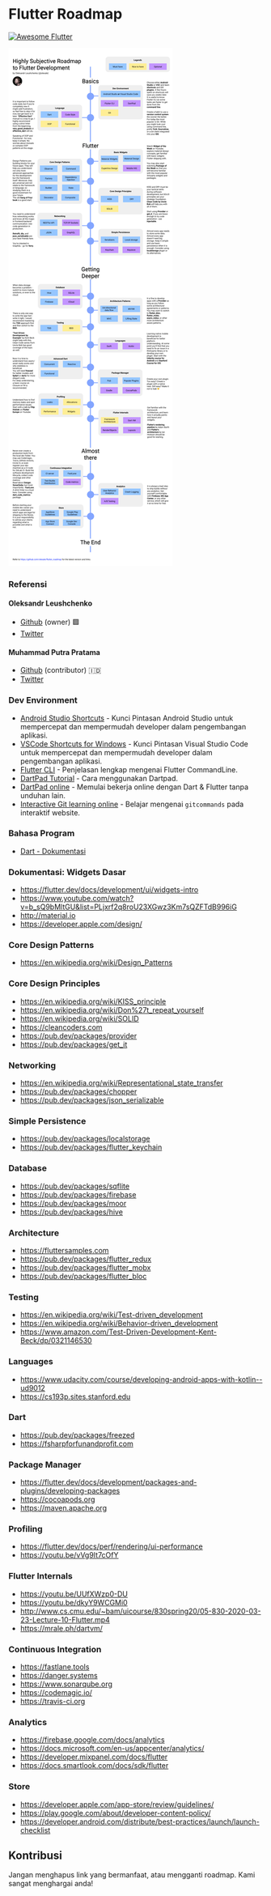 # Flutter Roadmap <a href="https://github.com/Solido/awesome-flutter">
   <img alt="Awesome Flutter" src="https://img.shields.io/badge/Awesome-Flutter-blue.svg?longCache=true&style=flat-square" />
</a>

![roadmap](images/FlutterRoadmap.png)

### Referensi
#### Oleksandr Leushchenko
* [Github](https://github.com/olexale/) (owner) :purple_square:
* [Twitter](https://twitter.com/olexale)
#### Muhammad Putra Pratama
* [Github](https://github.com/renn18/) (contributor) :indonesia:
* [Twitter](https://twitter.com/renn_tutorial)



### Dev Environment
* [Android Studio Shortcuts](https://developer.android.com/studio/intro/keyboard-shortcuts) - Kunci Pintasan Android Studio untuk mempercepat dan mempermudah developer dalam pengembangan aplikasi.
* [VSCode Shortcuts for Windows](https://code.visualstudio.com/shortcuts/keyboard-shortcuts-windows.pdf) - Kunci Pintasan Visual Studio Code untuk mempercepat dan mempermudah developer dalam pengembangan aplikasi.
* [Flutter CLI](https://www.geeksforgeeks.org/flutter-important-cli-commands/) - Penjelasan lengkap mengenai Flutter CommandLine.
* [DartPad Tutorial](https://dart.dev/resources/dartpad-best-practices) - Cara menggunakan Dartpad.
* [DartPad online](https://dartpad.dev/) - Memulai bekerja online dengan Dart & Flutter tanpa unduhan lain.
* [Interactive Git learning online](https://learngitbranching.js.org) - Belajar mengenai `gitcommands` pada interaktif website.

### Bahasa Program
* [Dart - Dokumentasi](https://dart.dev/guides/language/effective-dart)

### Dokumentasi: Widgets Dasar
* https://flutter.dev/docs/development/ui/widgets-intro
* https://www.youtube.com/watch?v=b_sQ9bMltGU&list=PLjxrf2q8roU23XGwz3Km7sQZFTdB996iG
* http://material.io
* https://developer.apple.com/design/

### Core Design Patterns
* https://en.wikipedia.org/wiki/Design_Patterns

### Core Design Principles
* https://en.wikipedia.org/wiki/KISS_principle
* https://en.wikipedia.org/wiki/Don%27t_repeat_yourself
* https://en.wikipedia.org/wiki/SOLID
* https://cleancoders.com
* https://pub.dev/packages/provider
* https://pub.dev/packages/get_it

### Networking
* https://en.wikipedia.org/wiki/Representational_state_transfer
* https://pub.dev/packages/chopper
* https://pub.dev/packages/json_serializable

### Simple Persistence
* https://pub.dev/packages/localstorage
* https://pub.dev/packages/flutter_keychain

### Database
* https://pub.dev/packages/sqflite
* https://pub.dev/packages/firebase
* https://pub.dev/packages/moor
* https://pub.dev/packages/hive

### Architecture
* https://fluttersamples.com
* https://pub.dev/packages/flutter_redux
* https://pub.dev/packages/flutter_mobx
* https://pub.dev/packages/flutter_bloc

### Testing
* https://en.wikipedia.org/wiki/Test-driven_development
* https://en.wikipedia.org/wiki/Behavior-driven_development
* https://www.amazon.com/Test-Driven-Development-Kent-Beck/dp/0321146530

### Languages
* https://www.udacity.com/course/developing-android-apps-with-kotlin--ud9012
* https://cs193p.sites.stanford.edu

### Dart
* https://pub.dev/packages/freezed
* https://fsharpforfunandprofit.com

### Package Manager
* https://flutter.dev/docs/development/packages-and-plugins/developing-packages
* https://cocoapods.org
* https://maven.apache.org

### Profiling
* https://flutter.dev/docs/perf/rendering/ui-performance
* https://youtu.be/vVg9It7cOfY

### Flutter Internals
* https://youtu.be/UUfXWzp0-DU
* https://youtu.be/dkyY9WCGMi0
* http://www.cs.cmu.edu/~bam/uicourse/830spring20/05-830-2020-03-23-Lecture-10-Flutter.mp4
* https://mrale.ph/dartvm/

### Continuous Integration
* https://fastlane.tools
* https://danger.systems
* https://www.sonarqube.org
* https://codemagic.io/
* https://travis-ci.org

### Analytics
* https://firebase.google.com/docs/analytics
* https://docs.microsoft.com/en-us/appcenter/analytics/
* https://developer.mixpanel.com/docs/flutter
* https://docs.smartlook.com/docs/sdk/flutter

### Store
* https://developer.apple.com/app-store/review/guidelines/
* https://play.google.com/about/developer-content-policy/
* https://developer.android.com/distribute/best-practices/launch/launch-checklist

## Kontribusi
Jangan menghapus link yang bermanfaat, atau mengganti roadmap. Kami sangat menghargai anda!
